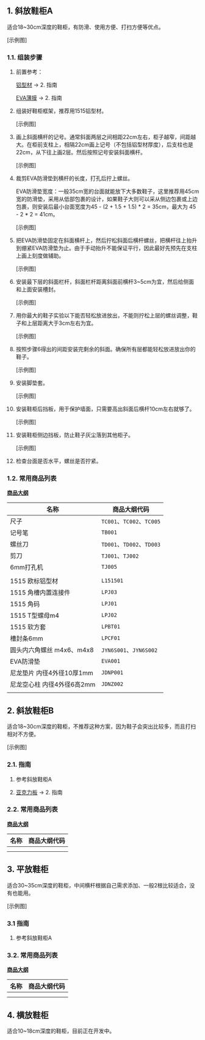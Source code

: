 ## 1. 斜放鞋柜A

适合18~30cm深度的鞋柜，有防滑、使用方便、打扫方便等优点。

[示例图]

### 1.1. 组装步骤

1. 前置参考：

	[铝型材](./铝型材.md) -> 2. 指南
	
	[EVA薄膜](./EVA薄膜.md) -> 2. 指南

2. 组装好鞋柜框架，推荐用1515铝型材。

	[示例图]

3. 画上斜面横杆的记号。通常斜面两层之间相距22cm左右，柜子越窄，间距越大。在柜前支柱上，相隔22cm画上记号（不包括铝型材厚度），后支柱也是22cm，从下往上画2层。然后按照记号安装斜面横杆。

	[示例图]

4. 裁剪EVA防滑垫到横杆的长度，打孔后拧上螺丝。

	EVA防滑垫宽度：一般35cm宽的台面就能放下大多数鞋子，这里推荐用45cm宽的防滑垫，采用从低部包裹的设计，如果鞋子大则可以采从侧边包裹或上边包裹，则安装后最小台面宽度为45 - (2 + 1.5 + 1.5) \* 2 = 35cm，最大为 45 - 2 \* 2 = 41cm。

	[示例图]

5. 把EVA防滑垫固定在斜面横杆上，然后拧松斜面后横杆螺丝，把横杆往上抬升到绷紧EVA防滑垫为止。由于手动抬升不能保证平行，因此最好先预先在支柱上画上刻度做辅助。

	[示例图]

6. 安装最下层的斜面栏杆，斜面栏杆距离斜面前横杆3\~5cm为宜，然后给侧面和上面安装槽封。

	[示例图]

7. 用你最大的鞋子实验以下能否轻松放进放出，不能则拧松上层的螺丝调整，鞋子和上层距离大于3cm左右为宜。

	[示例图]

8. 按照步骤6得出的间距安装完剩余的斜面。确保所有层都能轻松放进放出你的鞋子。

	[示例图]

9. 安装脚垫套。

	[示例图]

10. 安装鞋柜后挡板，用于保护墙面，只需要高出斜面后横杆10cm左右就够了。

	[示例图]

11. 安装鞋柜侧边挡板，防止鞋子灰尘落到其他柜子。

	[示例图]

12. 检查台面是否水平，螺丝是否拧紧。

### 1.2. 常用商品列表

**[商品大纲](../商品大纲.md)**

| 名称 | 商品大纲代码 |
| - | - |
| 尺子 | `TC001`、`TC002`、`TC005` |
| 记号笔 | `TB001` |
| 螺丝刀 | `TD001`、`TD002`、`TD003` |
| 剪刀 | `TJ001`、`TJ002` |
| 6mm打孔机 | `TJ005` |
| | |
| 1515 欧标铝型材 | `L151501` |
| 1515 角槽内置连接件 | `LPJ03` |
| 1515 角码 | `LPJ01` |
| 1515 T型螺母m4 | `LPJ02` |
| 1515 软方套 | `LPBT01` |
| 槽封条6mm | `LPCF01` |
| 圆头内六角螺丝 m4x6、m4x8 | `JYN6S001`、`JYN6S002` |
| EVA防滑垫 | `EVA001` |
| 尼龙垫片 内径4外径10厚1mm | `JDNP001` |
| 尼龙空心柱 内径4外径6高2mm | `JDNZ002` |
| | |

## 2. 斜放鞋柜B

适合18~30cm深度的鞋柜，不推荐这种方案，因为鞋子会突出比较多，而且打扫相对不方便。

[示例图]

### 2.1. 指南

1. 参考斜放鞋柜A

2. [亚克力板](./亚克力板.md) -> 2. 指南

### 2.2. 常用商品列表

**[商品大纲](../商品大纲.md)**

| 名称 | 商品大纲代码 |
| - | - |
| | |
| | |

## 3. 平放鞋柜

适合30~35cm深度的鞋柜，中间横杆根据自己需求添加、一般2根比较适合，没有也能用。

[示例图]

### 3.1 指南

1. 参考斜放鞋柜A

### 3.2. 常用商品列表

**[商品大纲](../商品大纲.md)**

| 名称 | 商品大纲代码 |
| - | - |
| | |
| | |

## 4. 横放鞋柜

适合10~18cm深度的鞋柜，目前正在开发中。

